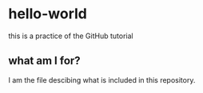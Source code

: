 # hello-world
this is a practice of the GitHub tutorial

## what am I for?
I am the file descibing what is included in this repository.
